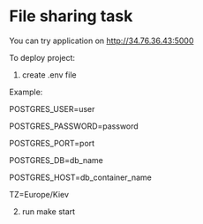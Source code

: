 # File sharing task

You can try application on http://34.76.36.43:5000

To deploy project:

1) create .env file

Example:

POSTGRES_USER=user

POSTGRES_PASSWORD=password

POSTGRES_PORT=port

POSTGRES_DB=db_name

POSTGRES_HOST=db_container_name

TZ=Europe/Kiev


2) run make start